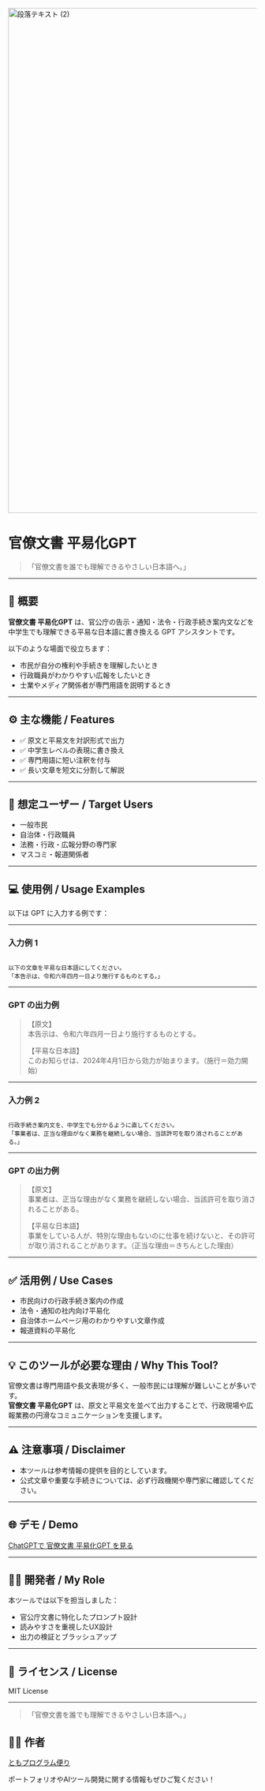 <p>
  <img width="1536" height="1024" alt="段落テキスト (2)" src="https://github.com/user-attachments/assets/e3e17b05-8cc1-45b3-8df0-eefb6fabea29" />

</p>

# 官僚文書 平易化GPT

> 「官僚文書を誰でも理解できるやさしい日本語へ。」

---

## 📌 概要

**官僚文書 平易化GPT** は、官公庁の告示・通知・法令・行政手続き案内文などを  
中学生でも理解できる平易な日本語に書き換える GPT アシスタントです。

以下のような場面で役立ちます：

- 市民が自分の権利や手続きを理解したいとき
- 行政職員がわかりやすい広報をしたいとき
- 士業やメディア関係者が専門用語を説明するとき

---

## ⚙️ 主な機能 / Features

- ✅ 原文と平易文を対訳形式で出力
- ✅ 中学生レベルの表現に書き換え
- ✅ 専門用語に短い注釈を付与
- ✅ 長い文章を短文に分割して解説

---

## 🎯 想定ユーザー / Target Users

- 一般市民
- 自治体・行政職員
- 法務・行政・広報分野の専門家
- マスコミ・報道関係者

---

## 💻 使用例 / Usage Examples

以下は GPT に入力する例です：

---

### 入力例 1

```

以下の文章を平易な日本語にしてください。
「本告示は、令和六年四月一日より施行するものとする。」

```

---

### GPT の出力例

> 【原文】  
> 本告示は、令和六年四月一日より施行するものとする。  
>
> 【平易な日本語】  
> このお知らせは、2024年4月1日から効力が始まります。（施行＝効力開始）

---

### 入力例 2

```

行政手続き案内文を、中学生でも分かるように直してください。
「事業者は、正当な理由がなく業務を継続しない場合、当該許可を取り消されることがある。」

```

---

### GPT の出力例

> 【原文】  
> 事業者は、正当な理由がなく業務を継続しない場合、当該許可を取り消されることがある。  
>
> 【平易な日本語】  
> 事業をしている人が、特別な理由もないのに仕事を続けないと、その許可が取り消されることがあります。（正当な理由＝きちんとした理由）

---

## ✅ 活用例 / Use Cases

- 市民向けの行政手続き案内の作成
- 法令・通知の社内向け平易化
- 自治体ホームページ用のわかりやすい文章作成
- 報道資料の平易化

---

## 💡 このツールが必要な理由 / Why This Tool?

官僚文書は専門用語や長文表現が多く、一般市民には理解が難しいことが多いです。  
**官僚文書 平易化GPT** は、原文と平易文を並べて出力することで、行政現場や広報業務の円滑なコミュニケーションを支援します。

---

## ⚠️ 注意事項 / Disclaimer

- 本ツールは参考情報の提供を目的としています。
- 公式文章や重要な手続きについては、必ず行政機関や専門家に確認してください。

---

## 🌐 デモ / Demo

[ChatGPTで 官僚文書 平易化GPT を見る](https://chatgpt.com/g/g-6871b3ade8ec81919758c30bbbbec053-guan-gong-ting-wen-shu-wakariyasuiri-ben-yu-bian-huan-gpt)

---

## 👨‍💻 開発者 / My Role

本ツールでは以下を担当しました：

- 官公庁文書に特化したプロンプト設計
- 読みやすさを重視したUX設計
- 出力の検証とブラッシュアップ

---

## 📄 ライセンス / License

MIT License

---

> 「官僚文書を誰でも理解できるやさしい日本語へ。」

## 🧑‍💻 作者

[ともプログラム便り](https://github.com/TomoProgrammingDayori)

ポートフォリオやAIツール開発に関する情報もぜひご覧ください！
